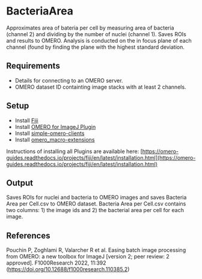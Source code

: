 # BacteriaArea

Approximates area of bateria per cell by measuring area of bacteria (channel 2) and dividing by the number of nuclei (channel 1). Saves ROIs and results to OMERO. Analysis is conducted on the in focus plane of each channel (found by finding the plane with the highest standard deviation.

## Requirements

- Details for connecting to an OMERO server.
- OMERO dataset ID containting image stacks with at least 2 channels.

## Setup

- Install [Fiji](https://fiji.sc/)
- Install [OMERO for ImageJ Plugin](https://www.openmicroscopy.org/omero/downloads/)
- Install [simple-omero-clients](https://github.com/GReD-Clermont/simple-omero-client)
- Install [omero_macro-extensions](https://github.com/GReD-Clermont/omero_macro-extensions)

Instructions of installing all Plugins are available here: [https://omero-guides.readthedocs.io/projects/fiji/en/latest/installation.html](https://omero-guides.readthedocs.io/projects/fiji/en/latest/installation.html)

## Output
Saves ROIs for nuclei and bacteria to OMERO images and saves Bacteria Area per Cell.csv to OMERO dataset. Bacteria Area per Cell.csv contains two columns: 1) the image ids and 2) the bacterial area per cell for each image.

## References

Pouchin P, Zoghlami R, Valarcher R et al. Easing batch image processing from OMERO: a new toolbox for ImageJ \[version 2; peer review: 2 approved\]. F1000Research 2022, 11:392 (https://doi.org/10.12688/f1000research.110385.2) 
